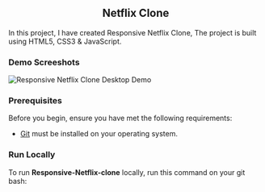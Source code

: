 

  <h2 align="center">Netflix Clone</h2>

  In this project, I have created Responsive Netflix Clone, The project is built using HTML5, CSS3 & JavaScript.


</div>

### Demo Screeshots

![Responsive Netflix Clone Desktop Demo](./readme-images/Responsive-Movie-Website.png "Desktop Demo")

### Prerequisites

Before you begin, ensure you have met the following requirements:

* [Git](https://git-scm.com/downloads "Download Git") must be installed on your operating system.

### Run Locally

To run **Responsive-Netflix-clone** locally, run this command on your git bash:




